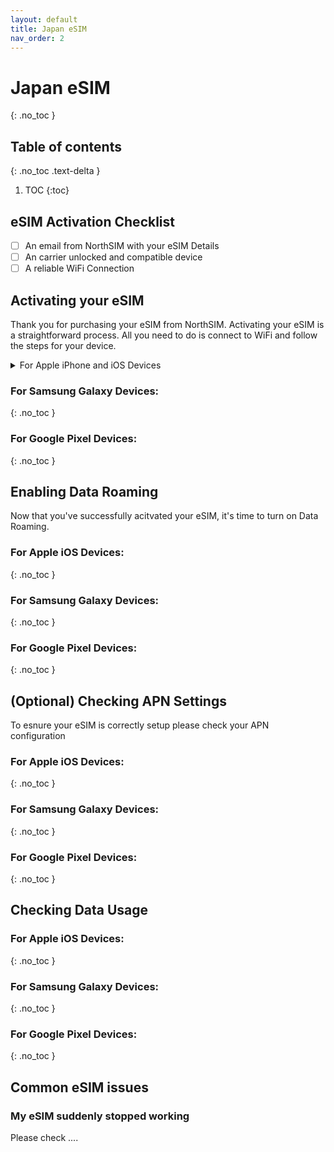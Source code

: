 ```yaml
---
layout: default
title: Japan eSIM
nav_order: 2
---
```


# Japan eSIM
{: .no_toc }

## Table of contents
{: .no_toc .text-delta }

1. TOC
{:toc}

## eSIM Activation Checklist

- [ ] An email from NorthSIM with your eSIM Details
- [ ] An carrier unlocked and compatible device
- [ ] A reliable WiFi Connection

## Activating your eSIM

Thank you for purchasing your eSIM from NorthSIM. Activating your eSIM is a straightforward process. All you need to do is connect to WiFi and follow the steps for your device.


<details markdown="block">
  <summary>
    For Apple iPhone and iOS Devices
  </summary>
  - Go to Settings > Mobile (Cellular)
  ![](../../assets/images/1.gif){:width="100%"}
</details>

### For Samsung Galaxy Devices:
{: .no_toc }


### For Google Pixel Devices:
{: .no_toc }



## Enabling Data Roaming

Now that you've successfully acitvated your eSIM, it's time to turn on Data Roaming.

### For Apple iOS Devices:
{: .no_toc }


### For Samsung Galaxy Devices:
{: .no_toc }


### For Google Pixel Devices:
{: .no_toc }



## (Optional) Checking APN Settings

To esnure your eSIM is correctly setup please check your APN configuration

### For Apple iOS Devices:
{: .no_toc }


### For Samsung Galaxy Devices:
{: .no_toc }


### For Google Pixel Devices:
{: .no_toc }



## Checking Data Usage

### For Apple iOS Devices:
{: .no_toc }


### For Samsung Galaxy Devices:
{: .no_toc }


### For Google Pixel Devices:
{: .no_toc }



## Common eSIM issues

### My eSIM suddenly stopped working

Please check ....

